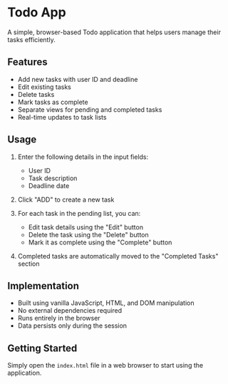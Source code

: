 # Todo App

A simple, browser-based Todo application that helps users manage their tasks efficiently.

## Features

- Add new tasks with user ID and deadline
- Edit existing tasks
- Delete tasks
- Mark tasks as complete
- Separate views for pending and completed tasks
- Real-time updates to task lists

## Usage

1. Enter the following details in the input fields:
   - User ID
   - Task description
   - Deadline date

2. Click "ADD" to create a new task

3. For each task in the pending list, you can:
   - Edit task details using the "Edit" button
   - Delete the task using the "Delete" button
   - Mark it as complete using the "Complete" button

4. Completed tasks are automatically moved to the "Completed Tasks" section

## Implementation

- Built using vanilla JavaScript, HTML, and DOM manipulation
- No external dependencies required
- Runs entirely in the browser
- Data persists only during the session

## Getting Started

Simply open the `index.html` file in a web browser to start using the application.
